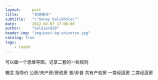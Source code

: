 ```yaml
---
layout:     post
title:      "买房相关"
subtitle:   "\"money balckhole\""
date:       2022-02-07 17:00:00
author:     "Soldier828"
header-img: "img/post-bg-universe.jpg"
catalog: true
tags:
    - toadd
---
```



可以画一个思维导图，记录二套的一些规则

概念
指导价
公房/央产房/房改房
普/非普
共有产权房
一类经适房
二类经适房
